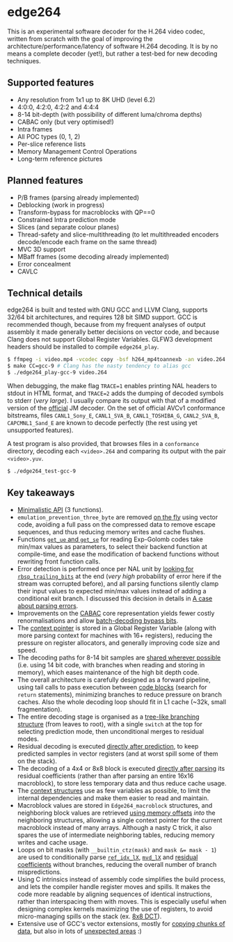 edge264
=======

This is an experimental software decoder for the H.264 video codec, written from scratch with the goal of improving the architecture/performance/latency of software H.264 decoding. It is by no means a complete decoder (yet!), but rather a test-bed for new decoding techniques.


Supported features
------------------

* Any resolution from 1x1 up to 8K UHD (level 6.2)
* 4:0:0, 4:2:0, 4:2:2 and 4:4:4
* 8-14 bit-depth (with possibility of different luma/chroma depths)
* CABAC only (but very optimised!)
* Intra frames
* All POC types (0, 1, 2)
* Per-slice reference lists
* Memory Management Control Operations
* Long-term reference pictures


Planned features
----------------

* P/B frames (parsing already implemented)
* Deblocking (work in progress)
* Transform-bypass for macroblocks with QP==0
* Constrained Intra prediction mode
* Slices (and separate colour planes)
* Thread-safety and slice-multithreading (to let multithreaded encoders decode/encode each frame on the same thread)
* MVC 3D support
* MBaff frames (some decoding already implemented)
* Error concealment
* CAVLC


Technical details
-----------------

edge264 is built and tested with GNU GCC and LLVM Clang, supports 32/64 bit architectures, and requires 128 bit SIMD support. GCC is recommended though, because from my frequent analyses of output assembly it made generally better decisions on vector code, and because Clang does not support Global Register Variables. GLFW3 development headers should be installed to compile `edge264_play`.

```sh
$ ffmpeg -i video.mp4 -vcodec copy -bsf h264_mp4toannexb -an video.264 # optional, converts from MP4 format
$ make CC=gcc-9 # Clang has the nasty tendency to alias gcc
$ ./edge264_play-gcc-9 video.264
```

When debugging, the make flag `TRACE=1` enables printing NAL headers to stdout in HTML format, and `TRACE=2` adds the dumping of decoded symbols to stderr (*very large*). I usually compare its output with that of a modified version of the [official](https://avc.hhi.fraunhofer.de/) JM decoder. On the set of official AVCv1 conformance bitstreams, files `CANL1_Sony_E`, `CANL1_SVA_B`, `CANL1_TOSHIBA_G`, `CANL2_SVA_B`, `CAPCMNL1_Sand_E` are known to decode perfectly (the rest using yet unsupported features).

A test program is also provided, that browses files in a `conformance` directory, decoding each `<video>.264` and comparing its output with the pair `<video>.yuv`.

```sh
$ ./edge264_test-gcc-9
```


Key takeaways
-------------

* [Minimalistic API](edge264.h#L75) (3 functions).
* `emulation_prevention_three_byte` are removed [on the fly](edge264_golomb.c#L33) using vector code, avoiding a full pass on the compressed data to remove escape sequences, and thus reducing memory writes and cache flushes.
* Functions [`get_ue` and `get_se`](edge264_common.h#L241) for reading Exp-Golomb codes take min/max values as parameters, to select their backend function at compile-time, and ease the modification of backend functions without rewriting front function calls.
* Error detection is performed once per NAL unit by [looking for `rbsp_trailing_bits`](edge264.c#L1239) at the end (_very high_ probability of error here if the stream was corrupted before), and all parsing functions silently clamp their input values to expected min/max values instead of adding a conditional exit branch. I discussed this decision in details in [A case about parsing errors](https://traffaillac.github.io/parsing.html).
* Improvements on the [CABAC](edge264_cabac.c#L785) core representation yields fewer costly renormalisations and allow [batch-decoding bypass bits](edge264_cabac.c#L861).
* The [context pointer](edge264_common.h#L203) is stored in a Global Register Variable (along with more parsing context for machines with 16+ registers), reducing the pressure on register allocators, and generally improving code size and speed.
* The decoding paths for 8-14 bit samples are [shared wherever possible](edge264_intra_ssse3.c#L772) (i.e. using 14 bit code, with branches when reading and storing in memory), which eases maintenance of the high bit depth code.
* The overall architecture is carefully designed as a forward pipeline, using tail calls to pass execution between [code blocks](edge264_cabac.c) (search for `return` statements), minimizing branches to reduce pressure on branch caches. Also the whole decoding loop should fit in L1 cache (\~32k, small fragmentation).
* The entire decoding stage is organised as a [tree-like branching structure](edge264_intra_ssse3.c#L772) (from leaves to root), with a single `switch` at the top for selecting prediction mode, then unconditional merges to residual modes.
* Residual decoding is executed [directly after prediction](edge264_intra_ssse3.c#L291), to keep predicted samples in vector registers (and at worst spill some of them on the stack).
* The decoding of a 4x4 or 8x8 block is executed [directly after parsing](edge264_cabac.c#L944) its residual coefficients (rather than after parsing an entire 16x16 macroblock), to store less temporary data and thus reduce cache usage.
* The [context structures](edge264_common.h#L84) use as few variables as possible, to limit the internal dependencies and make them easier to read and maintain.
* Macroblock values are stored in `Edge264_macroblock` structures, and neighboring block values are retrieved [using memory offsets](edge264.c#L367) _into_ the neighboring structures, allowing a single context pointer for the current macroblock instead of many arrays. Although a nasty C trick, it also spares the use of intermediate neighboring tables, reducing memory writes and cache usage.
* Loops on bit masks (with `__builtin_ctz(mask)` and `mask &= mask - 1`) are used to conditionally parse [`ref_idx_lX`](edge264_cabac.c#L1331), [`mvd_lX`](edge264_cabac.c#L1437) and [residual coefficients](edge264_cabac.c#L938) without branches, reducing the overall number of branch mispredictions.
* Using C intrinsics instead of assembly code simplifies the build process, and lets the compiler handle register moves and spills. It makes the code more readable by aligning sequences of identical instructions, rather than interspacing them with moves. This is especially useful when designing complex kernels maximizing the use of registers, to avoid micro-managing spills on the stack (ex. [8x8 DCT](edge264_residual_ssse3.c#L173)).
* Extensive use of GCC's vector extensions, mostly for [copying chunks of data](edge264.c#L640), but also in lots of [unexpected areas](edge264_cabac.c#L1465) :)
